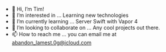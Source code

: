 - 👋 Hi, I’m Tim!
- 👀 I’m interested in ... Learning new technologies 
- 🌱 I’m currently learning ... Server Swift with Vapor 4
- 💞️ I’m looking to collaborate on ... Any cool projects out there.
- 📫 How to reach me ... you can email me at abandon_lamest.0g@icloud.com

<!---
timthehelopilot/timthehelopilot is a ✨ special ✨ repository because its `README.md` (this file) appears on your GitHub profile.
You can click the Preview link to take a look at your changes.
--->
